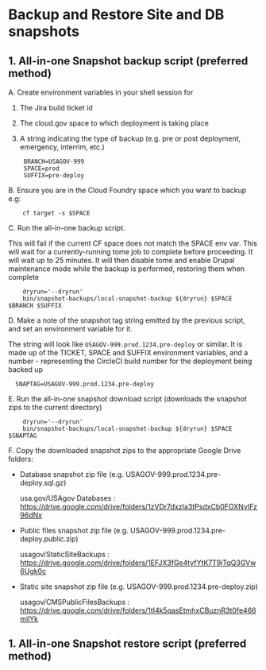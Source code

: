 # Backup and Restore Site and DB snapshots

## 1. All-in-one Snapshot backup script (preferred method)

A. Create environment variables in your shell session for

1. The Jira build ticket id

1. The cloud.gov space to which deployment is taking place

1. A string indicating the type of backup (e.g. pre or post deployment, emergency, interrim, etc.)

        BRANCH=USAGOV-999
        SPACE=prod
        SUFFIX=pre-deploy

B. Ensure you are in the Cloud Foundry space which you want to backup e.g:

        cf target -s $SPACE

C. Run the all-in-one backup script.

This will fail if the current CF space does not match the SPACE env var. This will wait for a currently-running tome job to complete before proceeding. It will wait up to 25 minutes.  It will then disable tome and enable Drupal maintenance mode while the backup is performed, restoring them when complete

        dryrun='--dryrun'
        bin/snapshot-backups/local-snapshot-backup ${dryrun} $SPACE $BRANCH $SUFFIX

D. Make a note of the snapshot tag string emitted by the previous script, and set an environment variable for it.

The string will look like ``USAGOV-999.prod.1234.pre-deploy`` or similar.  It is made up of the TICKET, SPACE and SUFFIX environment variables, and a number - representing the CircleCI build number for the deployment being backed up

      SNAPTAG=USAGOV-999.prod.1234.pre-deploy

E. Run the all-in-one snapshot download script (downloads the snapshot zips to the current directory)

        dryrun='--dryrun'
        bin/snapshot-backups/local-snapshot-backup ${dryrun} $SPACE $SNAPTAG

F. Copy the downloaded snapshot zips to the appropriate Google Drive folders:

- Database snapshot zip file (e.g. USAGOV-999.prod.1234.pre-deploy.sql.gz)

    usa.gov/USAgov Databases : https://drive.google.com/drive/folders/1zVDr7dxzIa3tPsdxCb0FOXNvIFz96dNx

- Public files snapshot zip file (e.g. USAGOV-999.prod.1234.pre-deploy.public.zip)

    usagov/StaticSiteBackups : https://drive.google.com/drive/folders/1EFJX3fGe4tyfYtK7T9jTqQ3GVw6Ugk0c

- Static site snapshot zip file (e.g. USAGOV-999.prod.1234.pre-deploy.zip)

    usagov/CMSPublicFilesBackups : https://drive.google.com/drive/folders/1tI4k5qasEtmhxCBuznR3t0fe466milYk

## 1. All-in-one Snapshot restore script (preferred method)
